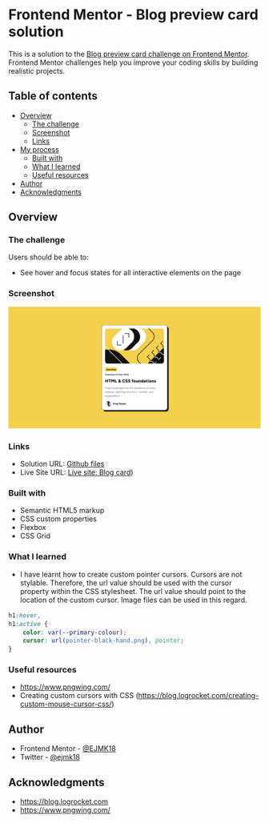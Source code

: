 # Frontend Mentor - Blog preview card solution

This is a solution to the [Blog preview card challenge on Frontend Mentor](https://www.frontendmentor.io/challenges/blog-preview-card-ckPaj01IcS). Frontend Mentor challenges help you improve your coding skills by building realistic projects. 

## Table of contents

- [Overview](#overview)
  - [The challenge](#the-challenge)
  - [Screenshot](#screenshot)
  - [Links](#links)
- [My process](#my-process)
  - [Built with](#built-with)
  - [What I learned](#what-i-learned)
  - [Useful resources](#useful-resources)
- [Author](#author)
- [Acknowledgments](#acknowledgments)

## Overview

### The challenge

Users should be able to:

- See hover and focus states for all interactive elements on the page

### Screenshot

![](blog-card-screenshot.png)

### Links

- Solution URL: [Github files](https://github.com/EJMK18/FEM-blog-card)
- Live Site URL: [Live site: Blog card](https://ejmk18.github.io/FEM-blog-card/))

### Built with

- Semantic HTML5 markup
- CSS custom properties
- Flexbox
- CSS Grid

### What I learned

- I have learnt how to create custom pointer cursors. Cursors are not stylable. Therefore, the url value should be used with the cursor property within the CSS stylesheet. The url value should point to the location of the custom cursor. Image files can be used in this regard.

```css
h1:hover,
h1:active {
	color: var(--primary-colour);
	cursor: url(pointer-black-hand.png), pointer;
}
```

### Useful resources

- https://www.pngwing.com/ 
- Creating custom cursors with CSS (https://blog.logrocket.com/creating-custom-mouse-cursor-css/)

## Author

- Frontend Mentor - [@EJMK18](https://www.frontendmentor.io/profile/EJMK18)
- Twitter - [@ejmk18](https://www.twitter.com/ejmk18)

## Acknowledgments

- https://blog.logrocket.com
- https://www.pngwing.com/
